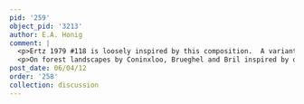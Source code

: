 ```yaml
---
pid: '259'
object_pid: '3213'
author: E.A. Honig
comment: |
  <p>Ertz 1979 #118 is loosely inspired by this composition.  A variant of this was sold Sotheby's London  July 12 2001 #26 (panel, 26.5 x 36) as attributed to Brueghel, but without an Ertz certificate.  This is also related to Ertz 1979 #2a, in Vienna.  These compositions are closely intertwined with works by Coninxloo, including one in Vaduz  dated 1598. </p>
  <p>On forest landscapes by Coninxloo, Brueghel and Bril inspired by drawings of Pieter Bruegel see Pijl 2000.</p>
post_date: 06/04/12
order: '258'
collection: discussion
---
```

